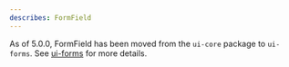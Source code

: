 ```yaml
---
describes: FormField
---
```


As of 5.0.0, FormField has been moved from the `ui-core` package to `ui-forms`.
See [ui-forms](#ui-forms) for more details.
